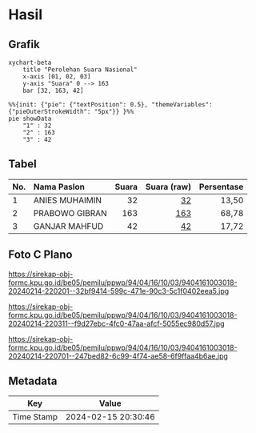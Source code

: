# Hasil

## Grafik

```mermaid
xychart-beta
    title "Perolehan Suara Nasional"
    x-axis [01, 02, 03]
    y-axis "Suara" 0 --> 163
    bar [32, 163, 42]
```

```mermaid
%%{init: {"pie": {"textPosition": 0.5}, "themeVariables": {"pieOuterStrokeWidth": "5px"}} }%%
pie showData
    "1" : 32
    "2" : 163
    "3" : 42
```

## Tabel

| No. | Nama Paslon    | Suara | Suara (raw) | Persentase |
|:--- |:-------------- | -----:| -----------:| ----------:|
| 1   | ANIES MUHAIMIN | 32    | [32][p-1]   | 13,50      |
| 2   | PRABOWO GIBRAN | 163   | [163][p-2]  | 68,78      |
| 3   | GANJAR MAHFUD  | 42    | [42][p-3]   | 17,72      |


[p-1]: https://github.com/gigit-pemilu/pemilu-2024/blob/main/pilpres/hitung-suara/sub/94-papua-tengah/sub/04-mimika/sub/16-wania/sub/1003-wonosari-jaya/sub/018-tps/sub/paslon-1.txt
[p-2]: https://github.com/gigit-pemilu/pemilu-2024/blob/main/pilpres/hitung-suara/sub/94-papua-tengah/sub/04-mimika/sub/16-wania/sub/1003-wonosari-jaya/sub/018-tps/sub/paslon-2.txt
[p-3]: https://github.com/gigit-pemilu/pemilu-2024/blob/main/pilpres/hitung-suara/sub/94-papua-tengah/sub/04-mimika/sub/16-wania/sub/1003-wonosari-jaya/sub/018-tps/sub/paslon-3.txt

## Foto C Plano

https://sirekap-obj-formc.kpu.go.id/be05/pemilu/ppwp/94/04/16/10/03/9404161003018-20240214-220201--32bf9414-599c-471e-90c3-5c1f0402eea5.jpg

https://sirekap-obj-formc.kpu.go.id/be05/pemilu/ppwp/94/04/16/10/03/9404161003018-20240214-220311--f9d27ebc-4fc0-47aa-afcf-5055ec980d57.jpg

https://sirekap-obj-formc.kpu.go.id/be05/pemilu/ppwp/94/04/16/10/03/9404161003018-20240214-220701--247bed82-6c99-4f74-ae58-6f9ffaa4b6ae.jpg


## Metadata

| Key        | Value               |
| ---------- | ------------------- |
| Time Stamp | 2024-02-15 20:30:46 |



